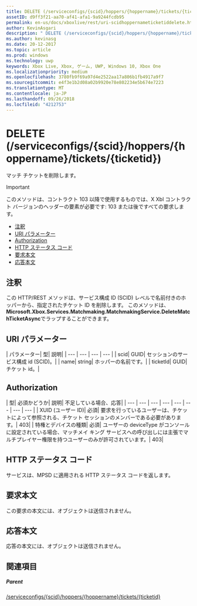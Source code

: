 ```yaml
---
title: DELETE (/serviceconfigs/{scid}/hoppers/{hoppername}/tickets/{ticketid})
assetID: d9ff3f21-aa70-af41-afa1-9a9244fcdb95
permalink: en-us/docs/xboxlive/rest/uri-scidhoppernameticketiddelete.html
author: KevinAsgari
description: " DELETE (/serviceconfigs/{scid}/hoppers/{hoppername}/tickets/{ticketid})"
ms.author: kevinasg
ms.date: 20-12-2017
ms.topic: article
ms.prod: windows
ms.technology: uwp
keywords: Xbox Live, Xbox, ゲーム, UWP, Windows 10, Xbox One
ms.localizationpriority: medium
ms.openlocfilehash: 3780fb9f69a97d4e2522aa17a806b1fb4917a9f7
ms.sourcegitcommit: e4f3e1b2d08a02b9920e78e802234e5b674e7223
ms.translationtype: MT
ms.contentlocale: ja-JP
ms.lasthandoff: 09/26/2018
ms.locfileid: "4212753"
---
```

# <a name="delete-serviceconfigsscidhoppershoppernameticketsticketid"></a>DELETE (/serviceconfigs/{scid}/hoppers/{hoppername}/tickets/{ticketid})

マッチ チケットを削除します。

> [!IMPORTANT]
> このメソッドは、コントラクト 103 以降で使用するものでは、X Xbl コントラクト バージョンのヘッダーの要素が必要です: 103 または後ですべての要求します。

  * [注釈](#ID4ET)
  * [URI パラメーター](#ID4E2)
  * [Authorization](#ID4EGB)
  * [HTTP ステータス コード](#ID4EOC)
  * [要求本文](#ID4EXC)
  * [応答本文](#ID4ECD)

<a id="ID4ET"></a>


## <a name="remarks"></a>注釈

この HTTP/REST メソッドは、サービス構成 ID (SCID) レベルで名前付きのホッパーから、指定されたチケット ID を削除します。 このメソッドは、 **Microsoft.Xbox.Services.Matchmaking.MatchmakingService.DeleteMatchTicketAsync**でラップすることができます。  
<a id="ID4E2"></a>


## <a name="uri-parameters"></a>URI パラメーター

| パラメーター| 型| 説明|
| --- | --- | --- | --- |
| scid| GUID| セッションのサービス構成 id (SCID)。|
| name| string| ホッパーの名前です。|
| ticketId| GUID| チケット id。|

<a id="ID4EGB"></a>


## <a name="authorization"></a>Authorization

| 型| 必須かどうか| 説明| 不足している場合、応答|
| --- | --- | --- | --- | --- | --- | --- | --- |
| XUID (ユーザー ID)| 必須| 要求を行っているユーザーは、チケットによって参照される、チケット セッションのメンバーである必要があります。| 403|
| 特権とデバイスの種類| 必須| ユーザーの deviceType がコンソールに設定されている場合、マッチメイ キング サービスへの呼び出しには主張でマルチプレイヤー権限を持つユーザーのみが許可されています。| 403|

<a id="ID4EOC"></a>


## <a name="http-status-codes"></a>HTTP ステータス コード

サービスは、MPSD に適用される HTTP ステータス コードを返します。  
<a id="ID4EXC"></a>


## <a name="request-body"></a>要求本文

この要求の本文には、オブジェクトは送信されません。

<a id="ID4ECD"></a>


## <a name="response-body"></a>応答本文

応答の本文には、オブジェクトは送信されません。

<a id="ID4EPD"></a>


## <a name="see-also"></a>関連項目

<a id="ID4ERD"></a>


##### <a name="parent"></a>Parent  

[/serviceconfigs/{scid}/hoppers/{hoppername}/tickets/{ticketid}](uri-scidhoppernameticketid.md)

